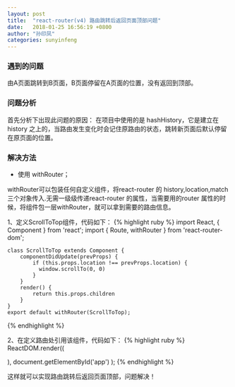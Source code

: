 ```yaml
---
layout: post
title:  "react-router(v4) 路由跳转后返回页面顶部问题"
date:   2018-01-25 16:56:19 +0800
author: "孙印凤"
categories: sunyinfeng
---
```

### 遇到的问题
由A页面跳转到B页面，B页面停留在A页面的位置，没有返回到顶部。

### 问题分析
首先分析下出现此问题的原因：
在项目中使用的是 hashHistory，它是建立在 history 之上的，当路由发生变化时会记住原路由的状态，跳转新页面后默认停留在原页面的位置。

### 解决方法
- 使用 withRouter；

withRouter可以包装任何自定义组件，将react-router 的 history,location,match 三个对象传入.无需一级级传递react-router 的属性，当需要用的router 属性的时候，将组件包一层withRouter，就可以拿到需要的路由信息。

1、定义ScrollToTop组件，代码如下：
{% highlight ruby %}
    import React, { Component } from 'react';
    import { Route, withRouter } from 'react-router-dom';

    class ScrollToTop extends Component {
        componentDidUpdate(prevProps) {
            if (this.props.location !== prevProps.location) {
              window.scrollTo(0, 0)
            }
        }
        render() {
            return this.props.children
        }
    }
    export default withRouter(ScrollToTop);
{% endhighlight %}

2、在定义路由处引用该组件，代码如下：
{% highlight ruby %}
    ReactDOM.render((
        <HashRouter>
            <ScrollToTop>
                <div className="container">
                    <Route path={routePaths.INDEX} exact component={Index} />
                    <Route path={routePaths.CARD} component={Card} />
                    <Route path={routePaths.BASEINFO} component={BaseInfo} />
                    <Route path={routePaths.EDUINFO} component={EduInfo} />
                    <Route path={routePaths.FAMILYINFO} component={FamilyInfo} />
                    <Route path={routePaths.OTHERINFO} component={OtherInfo} />
                    <Route path={routePaths.DETAIL} component={Detail}/>
                </div>
            </ScrollToTop>
        </HashRouter>
        ),
        document.getElementById('app')
    );
{% endhighlight %}

这样就可以实现路由跳转后返回页面顶部，问题解决！
